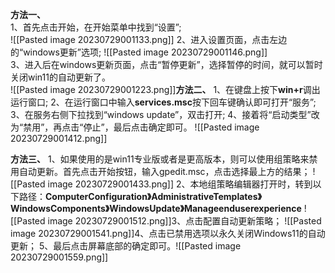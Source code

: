**方法一、**<br />1、首先点击开始，在开始菜单中找到“设置”;<br />
![[Pasted image 20230729001133.png]]
2、进入设置页面，点击左边的“windows更新”选项;
![[Pasted image 20230729001146.png]]<br />3、进入后在windows更新页面，点击“暂停更新”，选择暂停的时间，就可以暂时关闭win11的自动更新了。<br />![[Pasted image 20230729001223.png]]**方法二、** 
1、在键盘上按下**win+r**调出运行窗口;
2、在运行窗口中输入**services.msc**按下回车键确认即可打开“服务”;
3、在服务右侧下拉找到“windows update”，双击打开;
4、接着将“启动类型”改为“禁用”，再点击“停止”，最后点击确定即可。
![[Pasted image 20230729001412.png]]

**方法三、**
1、如果使用的是win11专业版或者是更高版本，则可以使用组策略来禁用自动更新。首先点击开始按钮，输入gpedit.msc，点击选择最上方的结果；
![[Pasted image 20230729001433.png]]
2、本地组策略编辑器打开时，转到以下路径：**ComputerConfiguration》AdministrativeTemplates》WindowsComponents》WindowsUpdate》Manageenduserexperience**
![[Pasted image 20230729001512.png]]3、点击配置自动更新策略；
![[Pasted image 20230729001541.png]]4、点击已禁用选项以永久关闭Windows11的自动更新；
5、最后点击屏幕底部的确定即可。![[Pasted image 20230729001559.png]]
